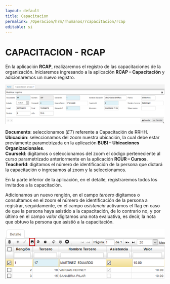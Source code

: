 ```yaml
---
layout: default
title: Capacitacion
permalink: /Operacion/hrm/rhumanos/rcapacitacion/rcap
editable: si
---
```


# CAPACITACION - RCAP


En la aplicación **RCAP**, realizaremos el registro de las capacitaciones de la organización. Iniciaremos ingresando a la aplicación **RCAP – Capacitación** y adicionaremos un nuevo registro.


![](rcap1.png)


**Documento**: seleccionamos (_ET_) referente a Capacitación de RRHH.  
**Ubicación**: seleccionamos del zoom nuestra ubicación, la cual debe estar previamente parametrizada en la aplicación **BUBI – Ubicaciones Organizacionales**.  
**CourseId**: digitamos o seleccionamos del zoom el código perteneciente al curso parametrizado anteriormente en la aplicación **RCUR – Cursos**.  
**TeacherId**: digitamos el número de identificación de la persona que dictará la capacitación o ingresamos al zoom y la seleccionamos.  

En la parte inferior de la aplicación, en el detalle, registraremos todos los invitados a la capacitación.  

Adicionamos un nuevo renglón, en el campo _tercero_ digitamos o consultamos en el zoom el número de identificación de la persona a registrar, seguidamente, en el campo _asistencia_ activamos el flag en caso de que la persona haya asistido a la capacitación, de lo contrario no, y por último en el campo _valor_ digitamos una nota evaluativa, es decir, la nota que obtuvo la persona que asistió a la capacitación.  


![](rcap2.png)







